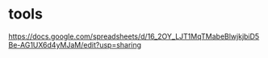 # tools

https://docs.google.com/spreadsheets/d/16_2OY_LJT1MqTMabeBlwjkjbiD5Be-AG1UX6d4yMJaM/edit?usp=sharing
